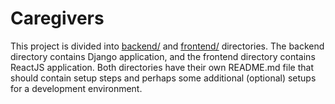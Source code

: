 # Caregivers

This project is divided into [backend/](/backend) and [frontend/](/frontend) directories.
The backend directory contains Django application, and the frontend directory contains 
ReactJS application. Both directories have their own README.md file that should contain 
setup steps and perhaps some additional (optional) setups for a development environment.
